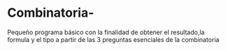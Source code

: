 # Combinatoria-
Pequeño programa básico con la finalidad de obtener el resultado,la formula y el tipo a partir de las 3 preguntas esenciales de la combinatoria

